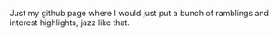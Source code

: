 Just my github page where I would just put a bunch of ramblings and interest highlights, jazz like that.